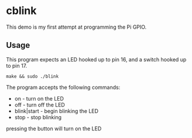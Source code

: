 # cblink

This demo is my first attempt at programming the Pi GPIO.

## Usage

This program expects an LED hooked up to pin 16, and a switch hooked up to pin 17.

```
make && sudo ./blink
```

The program accepts the following commands:

 * on - turn on the LED
 * off - turn off the LED
 * blink|start - begin blinking the LED
 * stop - stop blinking

pressing the button will turn on the LED


